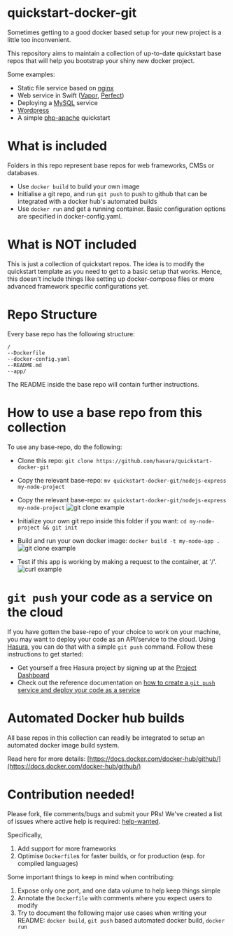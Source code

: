 # quickstart-docker-git

Sometimes getting to a good docker based setup for your new project is a
little too inconvenient.

This repository aims to maintain a collection of up-to-date quickstart base
repos that will help you bootstrap your shiny new docker project.

Some examples:
- Static file service based on [nginx](https://github.com/hasura/quickstart-docker-git/tree/master/nginx)
- Web service in Swift ([Vapor](https://github.com/hasura/quickstart-docker-git/tree/master/swift-vapor), [Perfect](https://github.com/hasura/quickstart-docker-git/tree/master/swift-perfect))
- Deploying a [MySQL](https://github.com/hasura/quickstart-docker-git/tree/master/mysql) service
- [Wordpress](https://github.com/hasura/quickstart-docker-git/tree/master/wordpress)
- A simple [php-apache](https://github.com/hasura/quickstart-docker-git/tree/master/php-apache) quickstart

# What is included

Folders in this repo represent base repos for web frameworks, CMSs or databases.

- Use ``docker build`` to build your own image
- Initialise a git repo, and run ``git push`` to push to github that can be
  integrated with a docker hub's automated builds
- Use ``docker run`` and get a running container. Basic configuration options
  are specified in docker-config.yaml.

# What is NOT included

This is just a collection of quickstart repos. The idea is to modify the
quickstart template as you need to get to a basic setup that works. Hence,
this doesn't include things like setting up docker-compose files or more
advanced framework specific configurations yet.

# Repo Structure

Every base repo has the following structure:

```
/
--Dockerfile
--docker-config.yaml
--README.md
--app/
```

The README inside the base repo will contain further instructions.

# How to use a base repo from this collection

To use any base-repo, do the following:

- Clone this repo:
  ``git clone https://github.com/hasura/quickstart-docker-git``
- Copy the relevant base-repo:
  ``mv quickstart-docker-git/nodejs-express my-node-project``

- Copy the relevant base-repo:
  ``mv quickstart-docker-git/nodejs-express my-node-project``
  ![git clone example](https://raw.githubusercontent.com/hasura/quickstart-docker-git/master/_docs/1-git-clone.png)

- Initialize your own git repo inside this folder if you want:
  ``cd my-node-project && git init``

- Build and run your own docker image:
  ``docker build -t my-node-app .``
  ![git clone example](https://raw.githubusercontent.com/hasura/quickstart-docker-git/master/_docs/2-docker-build-run.png)

- Test if this app is working by making a request to the container, at '/'.
  ![curl example](https://raw.githubusercontent.com/hasura/quickstart-docker-git/master/_docs/3-curl.png)


# `git push` your code as a service on the cloud

If you have gotten the base-repo of your choice to work on your machine, you may want to deploy your code as an API/service to the cloud. Using [Hasura](https://hasura.io), you can do that with a simple `git push` command. Follow these instructions to get started:

- Get yourself a free Hasura project by signing up at the [Project Dashboard](https://dashboard.hasura.io)
- Check out the reference documentation on [how to create a `git push` service and deploy your code as a service](https://docs.hasura.io/0.14/ref/custom-microservices/creating-git-push-microservices.html)

# Automated Docker hub builds

All base repos in this collection can readily be integrated to setup an
automated docker image build system.

Read here for more details:
[https://docs.docker.com/docker-hub/github/](https://docs.docker.com/docker-hub/github/)


# Contribution needed!

Please fork, file comments/bugs and submit your PRs!  We've created a list of
issues where active help is required:
[help-wanted](https://github.com/hasura/quickstart-docker-git/issues?q=is%3Aissue+is%3Aopen+label%3Ahelp-wanted).

Specifically,

1. Add support for more frameworks
2. Optimise ``Dockerfile``s for faster builds, or for production (esp. for compiled languages)

Some important things to keep in mind when contributing:

1. Expose only one port, and one data volume to help keep things simple
2. Annotate the ``Dockerfile`` with comments where you expect users to modify
3. Try to document the following major use cases when writing your README: ``docker build``, ``git push`` based automated docker build, ``docker run``


